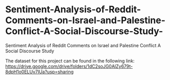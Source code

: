 # Sentiment-Analysis-of-Reddit-Comments-on-Israel-and-Palestine-Conflict-A-Social-Discourse-Study-
Sentiment Analysis of Reddit Comments on Israel and Palestine Conflict A Social Discourse Study 

The dataset for this project can be found in the following link:
https://drive.google.com/drive/folders/1dC2soJG0AlZy679t-8dpH1o0ELUv7IUa?usp=sharing

